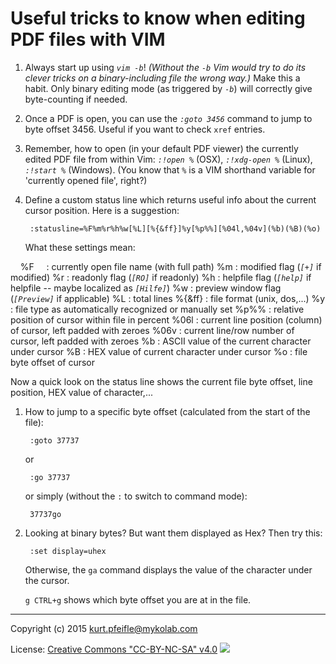 # Useful tricks to know when editing PDF files with VIM

1. Always start up using *`vim -b`*!
   *(Without the `-b` Vim would try to do its clever tricks on a binary-including file the wrong way.)*
   Make this a habit.
   Only binary editing mode (as triggered by *`-b`*) will correctly give byte-counting if needed.

1. Once a PDF is open, you can use the *`:goto 3456`* command to jump to byte offset 3456.
   Useful if you want to check `xref` entries.

1. Remember, how to open (in your default PDF viewer) the currently edited PDF file from within Vim:
   *`:!open %`* (OSX), *`:!xdg-open %`* (Linux), *`:!start %`* (Windows).
   (You know that *`%`* is a VIM shorthand variable for 'currently opened file', right?)

1. Define a custom status line which returns useful info about the current cursor position.
   Here is a suggestion:

        :statusline=%F%m%r%h%w[%L][%{&ff}]%y[%p%%][%04l,%04v](%b)(%B)(%o)

    What these settings mean:

         %F     : currently open file name (with full path)
         %m     : modified flag (*`[+]`* if modified)
         %r     : readonly flag (*`[RO]`* if readonly)
         %h     : helpfile flag (*`[help]`* if helpfile -- maybe localized as *`[Hilfe]`*)
         %w     : preview window flag (*`[Preview]`* if applicable)
         %L     : total lines
         %{&ff} : file format (unix, dos,...)
         %y     : file type as automatically recognized or manually set
         %p%%   : relative position of cursor within file in percent
         %06l   : current line position (column) of cursor, left padded with zeroes
         %06v   : current line/row number of cursor, left padded with zeroes
         %b     : ASCII value of the current character under cursor
         %B     : HEX value of current character under cursor
         %o     : file byte offset of cursor

   Now a quick look on the status line shows the current file byte offset, line position, HEX value of character,...

1. How to jump to a specific byte offset (calculated from the start of the file):

        :goto 37737

    or

        :go 37737

    or simply (without the `:` to switch to command mode):

        37737go

1. Looking at binary bytes? But want them displayed as Hex? Then try this:

        :set display=uhex

    Otherwise, the `ga` command displays the value of the character under the cursor.

    `g CTRL+g` shows which byte offset you are at in the file.

----

Copyright (c) 2015 <kurt.pfeifle@mykolab.com>

License: [Creative Commons "CC-BY-NC-SA" v4.0](http://creativecommons.org/licenses/by-nc-sa/4.0/)
![](https://i.creativecommons.org/l/by-nc-sa/4.0/88x31.png)

